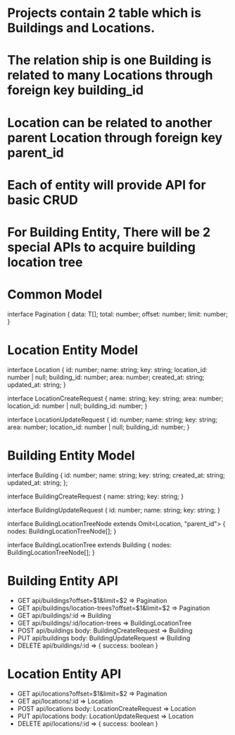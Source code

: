 # Projects contain 2 table which is Buildings and Locations.
# The relation ship is one Building is related to many Locations through foreign key building_id
# Location can be related to another parent Location through foreign key parent_id

# Each of entity will provide API for basic CRUD
# For Building Entity, There will be 2 special APIs to acquire building location tree

# Common Model
interface Pagination<T> {
  data: T[];
  total: number;
  offset: number;
  limit: number;
}

# Location Entity Model
interface Location {
  id: number;
  name: string;
  key: string;
  location_id: number | null;
  building_id: number;
  area: number;
  created_at: string;
  updated_at: string;
}

interface LocationCreateRequest {
  name: string;
  key: string;
  area: number;
  location_id: number | null;
  building_id: number;
}

interface LocationUpdateRequest {
  id: number;
  name: string;
  key: string;
  area: number;
  location_id: number | null;
  building_id: number;
}

# Building Entity Model
interface Building {
  id: number;
  name: string;
  key: string;
  created_at: string;
  updated_at: string;
};

interface BuildingCreateRequest {
  name: string;
  key: string;
}

interface BuildingUpdateRequest {
  id: number;
  name: string;
  key: string;
}

interface BuildingLocationTreeNode extends Omit<Location, "parent_id"> {
  nodes: BuildingLocationTreeNode[];
}

interface BuildingLocationTree extends Building {
  nodes: BuildingLocationTreeNode[];
}

# Building Entity API
- GET api/buildings?offset=$1&limit=$2 => Pagination<Building>
- GET api/buildings/location-trees?offset=$1&limit=$2 => Pagination<BuildingLocationTree>
- GET api/buildings/:id => Building
- GET api/buildings/:id/location-trees => BuildingLocationTree
- POST api/buildings body: BuildingCreateRequest => Building
- PUT api/buildings body: BuildingUpdateRequest => Building
- DELETE api/buildings/:id => { success: boolean }

# Location Entity API
- GET api/locations?offset=$1&limit=$2 => Pagination<Location>
- GET api/locations/:id => Location
- POST api/locations body: LocationCreateRequest => Location
- PUT api/locations body: LocationUpdateRequest => Location
- DELETE api/locations/:id => { success: boolean }

